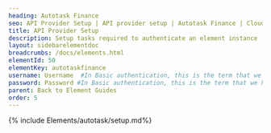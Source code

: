 ```yaml
---
heading: Autotask Finance
seo: API Provider Setup | API provider setup | Autotask Finance | Cloud Elements API Docs
title: API Provider Setup
description: Setup tasks required to authenticate an element instance
layout: sidebarelementdoc
breadcrumbs: /docs/elements.html
elementId: 50
elementKey: autotaskfinance
username: Username  #In Basic authentication, this is the term that we have mapped to our "username" parameter
password: Password #In Basic authentication, this is the term that we have mapped to our "password" parameter
parent: Back to Element Guides
order: 5
---
```


{% include Elements/autotask/setup.md%}
